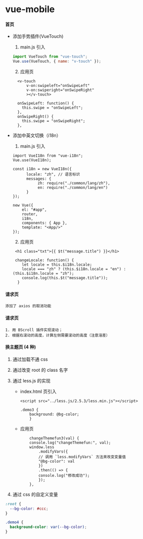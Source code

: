 # vue-mobile

#### 首页

- 添加手势插件(VueTouch)

  1. main.js 引入

  ```javascript
  import VueTouch from "vue-touch";
  Vue.use(VueTouch, { name: "v-touch" });
  ```

  2. 应用页

  ```
    <v-touch
        v-on:swipeleft="onSwipeLeft"
        v-on:swiperight="onSwipeRight"
        ></v-touch>

    onSwipeLeft: function() {
      this.swipe = "onSwipeLeft";
    },
    onSwipeRight() {
      this.swipe = "onSwipeRight";
    },
  ```

* 添加中英文切换（i18n）

  1. main.js 引入

  ```
  import VueI18n from "vue-i18n";
  Vue.use(VueI18n);

  const i18n = new VueI18n({
        locale: "zh", // 语言标识
        messages: {
             zh: require("./common/lang/zh"),
             en: require("./common/lang/en")
        }
  });

  new Vue({
      el: "#app",
      router,
      i18n,
      components: { App },
      template: "<App/>"
  });
  ```

  2. 应用页

  ```
   <h1 class="txt">{{ $t("message.title") }}</h1>

   changeLocale: function() {
      let locale = this.$i18n.locale;
      locale === "zh" ? (this.$i18n.locale = "en") : (this.$i18n.locale = "zh");
      console.log(this.$t("message.title"));
    }
  ```

#### 请求页

    添加了 axios 的取消功能

#### 请求页

    1. 用 BScroll 插件实现滚动；
    2. 根据右滚动的高度，计算左侧需要滚动的高度（注意溶差）

#### 换主题页 (4 种)

1. 通过加载不通 css
2. 通过改变 root 的 class 名字
3. 通过 less.js 的实现

   - index.html 页引入

     ```
     <script src="../less.js/2.5.3/less.min.js"></script>

     .demo3 {
         background: @bg-color;
         }
     ```

   - 应用页
     ```
         changeThemefun3(val) {
         console.log("changeThemefun:", val);
         window.less
             .modifyVars({
             // 调用 `less.modifyVars` 方法来改变变量值
             "@bg-color": val
             })
             .then(() => {
             console.log("修改成功");
             });
         },
     ```

4. 通过 css 的自定义变量

```css
:root {
  --bg-color: #ccc;
}

.demo4 {
  background-color: var(--bg-color);
}
```
